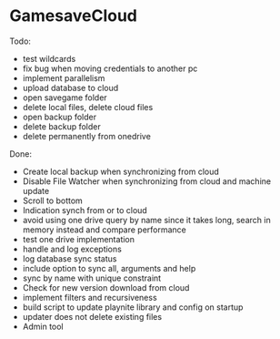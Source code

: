 # GamesaveCloud

Todo:
- test wildcards
- fix bug when moving credentials to another pc
- implement parallelism
- upload database to cloud
- open savegame folder
- delete local files, delete cloud files
- open backup folder
- delete backup folder
- delete permanently from onedrive

Done:
- Create local backup when synchronizing from cloud
- Disable File Watcher when synchronizing from cloud and machine update
- Scroll to bottom
- Indication synch from or to cloud
- avoid using one drive query by name since it takes long, search in memory instead and compare performance
- test one drive implementation
- handle and log exceptions
- log database sync status
- include option to sync all, arguments and help
- sync by name with unique constraint
- Check for new version download from cloud
- implement filters and recursiveness
- build script to update playnite library and config on startup
- updater does not delete existing files
- Admin tool